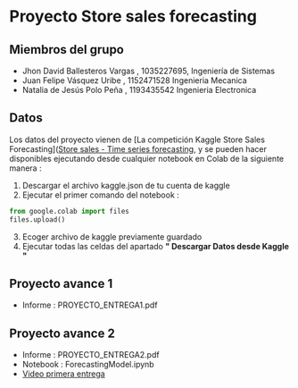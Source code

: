 # Proyecto Store sales forecasting

## Miembros del grupo

- Jhon David Ballesteros Vargas , 1035227695, Ingeniería de Sistemas
- Juan Felipe Vásquez Uribe , 1152471528 Ingenieria Mecanica 
- Natalia de Jesús Polo Peña , 1193435542 Ingenieria Electronica

## Datos

Los datos del proyecto vienen de [La competición Kaggle Store Sales Forecasting]([Store sales - Time series forecasting](https://www.kaggle.com/competitions/store-sales-time-series-forecasting/), y se pueden hacer disponibles ejecutando desde cualquier notebook en Colab de la siguiente manera :

1) Descargar el archivo kaggle.json de tu cuenta de kaggle 
2) Ejecutar el primer comando del notebook : 
````python
from google.colab import files 
files.upload()
````

3) Ecoger archivo de kaggle previamente guardado 
4) Ejecutar todas las celdas del apartado **" Descargar Datos desde Kaggle "**

## Proyecto avance 1
- Informe : PROYECTO_ENTREGA1.pdf

## Proyecto avance 2
- Informe : PROYECTO_ENTREGA2.pdf
- Notebook : ForecastingModel.ipynb 
- [Video primera entrega](https://www.youtube.com/watch?v=GInkMLm2ZwI&ab_channel=JUANFELIPEV%C3%81SQUEZURIBE)

